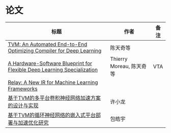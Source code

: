 # 论文  

标题 | 作者 | 备注  
| - | - | - | 
[TVM: An Automated End-to-End Optimizing Compiler for Deep Learning](papers/TVM%20An%20Automated%20End-to-End%20Optimizing%20Compiler%20for%20Deep%20Learning.pdf) | 陈天奇等 |  
[A Hardware-Software Blueprint for Flexible Deep Learning Specialization](papers/A%20Hardware-Software%20Blueprint%20for%20Flexible%20Deep%20Learning%20Specialization.pdf) | Thierry Moreau, 陈天奇等 | VTA  
[Relay: A New IR for Machine Learning Frameworks](papers/Relay%20A%20New%20IR%20for%20Machine%20Learning%20Frameworks.pdf) |  |  
[基于TVM的多平台卷积神经网络加速方案的设计与实现](papers/%E5%9F%BA%E4%BA%8ETVM%E7%9A%84%E5%A4%9A%E5%B9%B3%E5%8F%B0%E5%8D%B7%E7%A7%AF%E7%A5%9E%E7%BB%8F%E7%BD%91%E7%BB%9C%E5%8A%A0%E9%80%9F%E6%96%B9%E6%A1%88%E7%9A%84%E8%AE%BE%E8%AE%A1%E4%B8%8E%E5%AE%9E%E7%8E%B0_%E8%AE%B8%E5%B0%8F%E9%BE%99.caj) | 许小龙 |  
[基于TVM的循环神经网络的嵌入式平台部署与加速优化研究](papers/%E5%9F%BA%E4%BA%8ETVM%E7%9A%84%E5%BE%AA%E7%8E%AF%E7%A5%9E%E7%BB%8F%E7%BD%91%E7%BB%9C%E7%9A%84%E5%B5%8C%E5%85%A5%E5%BC%8F%E5%B9%B3%E5%8F%B0%E9%83%A8%E7%BD%B2%E4%B8%8E%E5%8A%A0%E9%80%9F%E4%BC%98%E5%8C%96%E7%A0%94%E7%A9%B6_%E5%8C%85%E7%9A%93%E5%AE%87.caj) | 包皓宇 |  